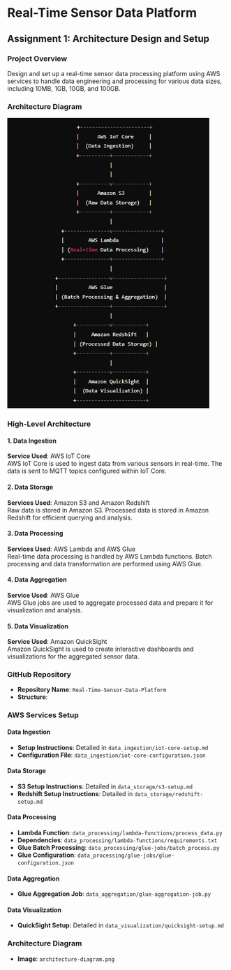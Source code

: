 # Real-Time Sensor Data Platform

## Assignment 1: Architecture Design and Setup

### Project Overview

Design and set up a real-time sensor data processing platform using AWS services to handle data engineering and processing for various data sizes, including 10MB, 1GB, 10GB, and 100GB.

### Architecture Diagram

![Architecture Diagram](architecture-diagram.png)

### High-Level Architecture

#### 1. Data Ingestion
**Service Used**: AWS IoT Core  
AWS IoT Core is used to ingest data from various sensors in real-time. The data is sent to MQTT topics configured within IoT Core.

#### 2. Data Storage
**Services Used**: Amazon S3 and Amazon Redshift  
Raw data is stored in Amazon S3. Processed data is stored in Amazon Redshift for efficient querying and analysis.

#### 3. Data Processing
**Services Used**: AWS Lambda and AWS Glue  
Real-time data processing is handled by AWS Lambda functions. Batch processing and data transformation are performed using AWS Glue.

#### 4. Data Aggregation
**Service Used**: AWS Glue  
AWS Glue jobs are used to aggregate processed data and prepare it for visualization and analysis.

#### 5. Data Visualization
**Service Used**: Amazon QuickSight  
Amazon QuickSight is used to create interactive dashboards and visualizations for the aggregated sensor data.

### GitHub Repository

- **Repository Name**: `Real-Time-Sensor-Data-Platform`
- **Structure**:

### AWS Services Setup

#### Data Ingestion
- **Setup Instructions**: Detailed in `data_ingestion/iot-core-setup.md`
- **Configuration File**: `data_ingestion/iot-core-configuration.json`

#### Data Storage
- **S3 Setup Instructions**: Detailed in `data_storage/s3-setup.md`
- **Redshift Setup Instructions**: Detailed in `data_storage/redshift-setup.md`

#### Data Processing
- **Lambda Function**: `data_processing/lambda-functions/process_data.py`
- **Dependencies**: `data_processing/lambda-functions/requirements.txt`
- **Glue Batch Processing**: `data_processing/glue-jobs/batch_process.py`
- **Glue Configuration**: `data_processing/glue-jobs/glue-configuration.json`

#### Data Aggregation
- **Glue Aggregation Job**: `data_aggregation/glue-aggregation-job.py`

#### Data Visualization
- **QuickSight Setup**: Detailed in `data_visualization/quicksight-setup.md`

### Architecture Diagram
- **Image**: `architecture-diagram.png`
